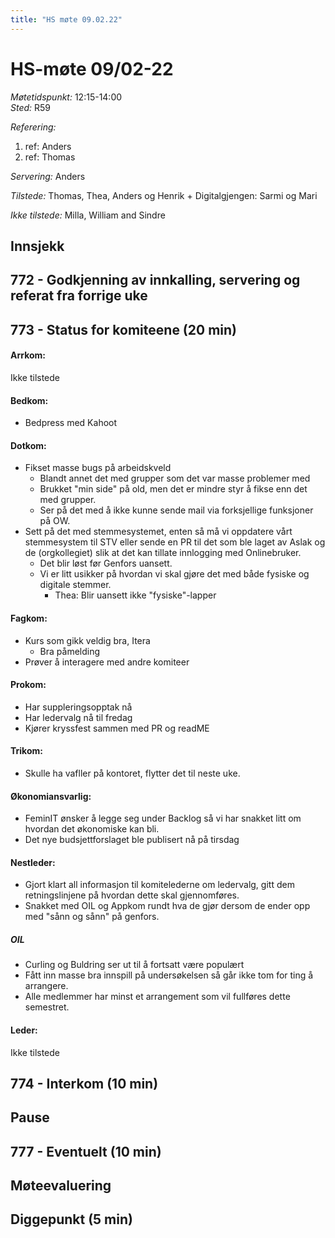 ```yaml
---
title: "HS møte 09.02.22"
---
```


# HS-møte 09/02-22

*Møtetidspunkt:* 12:15-14:00  
*Sted:* R59  

*Referering:*  
  1. ref:  Anders  
  2. ref:  Thomas  
  
*Servering:* Anders  

*Tilstede:* Thomas, Thea, Anders og Henrik + Digitalgjengen: Sarmi og Mari  

*Ikke tilstede:* Milla, William and Sindre  
        
    
## Innsjekk  

## 772 - Godkjenning av innkalling, servering og referat fra forrige uke  

## 773 - Status for komiteene (20 min)  

#### Arrkom:  

Ikke tilstede

#### Bedkom:  

- Bedpress med Kahoot

#### Dotkom:  

- Fikset masse bugs på arbeidskveld
    - Blandt annet det med grupper som det var masse problemer med
    - Brukket "min side" på old, men det er mindre styr å fikse enn det med grupper.
    - Ser på det med å ikke kunne sende mail via forksjellige funksjoner på OW.
- Sett på det med stemmesystemet, enten så må vi oppdatere vårt stemmesystem til STV eller sende en PR til det som ble laget av Aslak og de (orgkollegiet) slik at det kan tillate innlogging med Onlinebruker. 
    - Det blir løst før Genfors uansett.
    - Vi er litt usikker på hvordan vi skal gjøre det med både fysiske og digitale stemmer. 
        - Thea: Blir uansett ikke "fysiske"-lapper

#### Fagkom:  

- Kurs som gikk veldig bra, Itera
    - Bra påmelding
- Prøver å interagere med andre komiteer

#### Prokom:  

- Har suppleringsopptak nå
- Har ledervalg nå til fredag
- Kjører kryssfest sammen med PR og readME

#### Trikom:  

- Skulle ha vafller på kontoret, flytter det til neste uke.

#### Økonomiansvarlig:  

- FeminIT ønsker å legge seg under Backlog så vi har snakket litt om hvordan det økonomiske kan bli.
- Det nye budsjettforslaget ble publisert nå på tirsdag

#### Nestleder:

- Gjort klart all informasjon til komitelederne om ledervalg, gitt dem retningslinjene på hvordan dette skal gjennomføres. 
- Snakket med OIL og Appkom rundt hva de gjør dersom de ender opp med "sånn og sånn" på genfors. 


##### OIL

- Curling og Buldring ser ut til å fortsatt være populært
- Fått inn masse bra innspill på undersøkelsen så går ikke tom for ting å arrangere. 
- Alle medlemmer har minst et arrangement som vil fullføres dette semestret. 


#### Leder:  

Ikke tilstede

## 774 - Interkom (10 min)  

## Pause

## 777 - Eventuelt (10 min) 

## Møteevaluering  

## Diggepunkt (5 min)